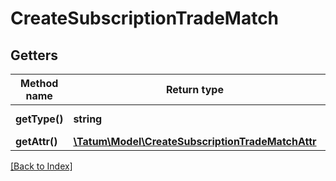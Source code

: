 # CreateSubscriptionTradeMatch

## Getters

Method name | Return type | Description | Notes
------------ | ------------- | ------------- | -------------
**getType()** | **string** | Type of the subscription. |
**getAttr()** | [**\Tatum\Model\CreateSubscriptionTradeMatchAttr**](CreateSubscriptionTradeMatchAttr.md) |  |

[[Back to Index]](../index.md)
